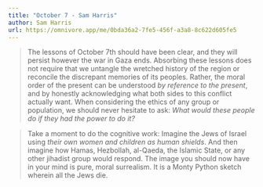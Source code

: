 ```yaml
---
title: "October 7 - Sam Harris"
author: Sam Harris
url: https://omnivore.app/me/0bda36a2-7fe5-456f-a3a8-8c622d605fe5
---
```


> The lessons of October 7th should have been clear, and they will persist however the war in Gaza ends. Absorbing these lessons does not require that we untangle the wretched history of the region or reconcile the discrepant memories of its peoples. Rather, the moral order of the present can be understood _by reference to the present_, and by honestly acknowledging what both sides to this conflict actually want. When considering the ethics of any group or population, we should never hesitate to ask: _What would these people do if they had the power to do it?_


> Take a moment to do the cognitive work: Imagine the Jews of Israel using _their own_ _women and children as human shields_. And then imagine how Hamas, Hezbollah, al-Qaeda, the Islamic State, or any other jihadist group would respond. The image you should now have in your mind is pure, moral surrealism. It is a Monty Python sketch wherein all the Jews die.



